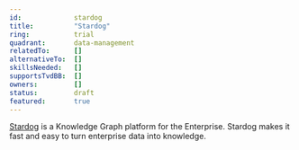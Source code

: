 ```yaml
---
id:				stardog
title:      	"Stardog"
ring:       	trial
quadrant:   	data-management
relatedTo:		[]
alternativeTo:	[]
skillsNeeded:	[]
supportsTvdBB:	[]
owners:         [] 
status:			draft
featured:       true
---
```


[Stardog](https://www.stardog.com/) is a Knowledge Graph platform for the Enterprise. Stardog makes it fast and easy to turn enterprise data into knowledge.